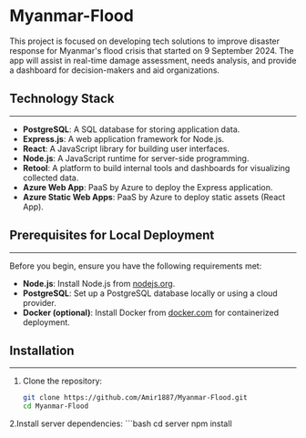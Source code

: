 # Myanmar-Flood
This project is focused on developing tech solutions to improve disaster response for Myanmar's flood crisis that started on 9 September 2024. The app will assist in real-time damage assessment, needs analysis, and provide a dashboard for decision-makers and aid organizations.

## Technology Stack
-------------------------------------
- **PostgreSQL**: A SQL database for storing application data.
- **Express.js**: A web application framework for Node.js.
- **React**: A JavaScript library for building user interfaces.
- **Node.js**: A JavaScript runtime for server-side programming.
- **Retool**: A platform to build internal tools and dashboards for visualizing collected data.
- **Azure Web App**: PaaS by Azure to deploy the Express application.
- **Azure Static Web Apps**: PaaS by Azure to deploy static assets (React App).

## Prerequisites for Local Deployment
---------------------------------------
Before you begin, ensure you have the following requirements met:
- **Node.js**: Install Node.js from [nodejs.org](https://nodejs.org/).
- **PostgreSQL**: Set up a PostgreSQL database locally or using a cloud provider.
- **Docker (optional)**: Install Docker from [docker.com](https://www.docker.com/) for containerized deployment.

## Installation
---------------
1. Clone the repository:
   ```bash
   git clone https://github.com/Amir1887/Myanmar-Flood.git
   cd Myanmar-Flood

2.Install server dependencies:
      ```bash
      cd server
      npm install


